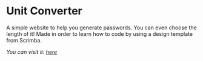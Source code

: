 # Unit Converter

A simple website to help you generate passwords. You can even choose the length of it! Made in order to learn how to code by using a design template from Scrimba. 

*You can visit it: [here](https://raton-unit-converter.netlify.app/)*
